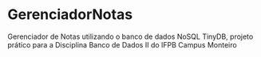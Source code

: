 # GerenciadorNotas
 Gerenciador de Notas utilizando o banco de dados NoSQL TinyDB, projeto prático para a Disciplina Banco de Dados II do IFPB Campus Monteiro
